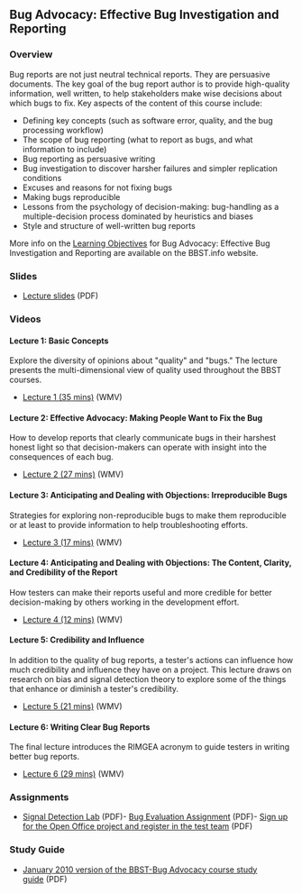 Bug Advocacy: Effective Bug Investigation and Reporting
-------------------------------------------------------

### Overview

Bug reports are not just neutral technical reports. They are persuasive documents. The key goal of the bug report author is to provide high-quality information, well written, to help stakeholders make wise decisions about which bugs to fix. Key aspects of the content of this course include:

-   Defining key concepts (such as software error, quality, and the bug processing workflow)
-   The scope of bug reporting (what to report as bugs, and what information to include)
-   Bug reporting as persuasive writing
-   Bug investigation to discover harsher failures and simpler replication conditions
-   Excuses and reasons for not fixing bugs
-   Making bugs reproducible
-   Lessons from the psychology of decision-making: bug-handling as a multiple-decision process dominated by heuristics and biases
-   Style and structure of well-written bug reports

More info on the [Learning Objectives](https://web.archive.org/web/20220323034400/http://bbst.info/?page_id=12) for Bug Advocacy: Effective Bug Investigation and Reporting are available on the BBST.info website.

### Slides

-   [Lecture slides](https://web.archive.org/web/20220323034400/http://testingeducation.org/BBST/bugadvocacy/BugAdvocacy2008.pdf) (PDF)

### Videos

#### Lecture 1: Basic Concepts

Explore the diversity of opinions about "quality" and "bugs." The lecture presents the multi-dimensional view of quality used throughout the BBST courses.

-   [Lecture 1 (35 mins)](https://web.archive.org/web/20220323034400/http://testingeducation.org/BBST/bugadvocacy/BugAdvocacy2008A.wmv) (WMV)

#### Lecture 2: Effective Advocacy: Making People Want to Fix the Bug

How to develop reports that clearly communicate bugs in their harshest honest light so that decision-makers can operate with insight into the consequences of each bug.

-   [Lecture 2 (27 mins)](https://web.archive.org/web/20220323034400/http://testingeducation.org/BBST/bugadvocacy/BugAdvocacy2008B.wmv) (WMV)

#### Lecture 3: Anticipating and Dealing with Objections: Irreproducible Bugs

Strategies for exploring non-reproducible bugs to make them reproducible or at least to provide information to help troubleshooting efforts.

-   [Lecture 3 (17 mins)](https://web.archive.org/web/20220323034400/http://testingeducation.org/BBST/bugadvocacy/BugAdvocacy2008C.wmv) (WMV)

#### Lecture 4: Anticipating and Dealing with Objections: The Content, Clarity, and Credibility of the Report

How testers can make their reports useful and more credible for better decision-making by others working in the development effort.

-   [Lecture 4 (12 mins)](https://web.archive.org/web/20220323034400/http://testingeducation.org/BBST/bugadvocacy/BugAdvocacy2008D.wmv) (WMV)

#### Lecture 5: Credibility and Influence

In addition to the quality of bug reports, a tester's actions can influence how much credibility and influence they have on a project. This lecture draws on research on bias and signal detection theory to explore some of the things that enhance or diminish a tester's credibility.

-   [Lecture 5 (21 mins)](https://web.archive.org/web/20220323034400/http://testingeducation.org/BBST/bugadvocacy/BugAdvocacy2008E.wmv) (WMV)

#### Lecture 6: Writing Clear Bug Reports

The final lecture introduces the RIMGEA acronym to guide testers in writing better bug reports.

-   [Lecture 6 (29 mins)](https://web.archive.org/web/20220323034400/http://testingeducation.org/BBST/bugadvocacy/BugAdvocacy2008F.wmv) (WMV)

### Assignments

-   [Signal Detection Lab](https://web.archive.org/web/20220323034400/http://testingeducation.org/BBST/bugadvocacy/FIT_BBST_fall2011SignalDetectionLab.pdf) (PDF)-   [Bug Evaluation Assignment](https://web.archive.org/web/20220323034400/http://testingeducation.org/BBST/bugadvocacy/AssignmentBugEvaluationv11.3.pdf) (PDF)-   [Sign up for the Open Office project and register in the test team](https://web.archive.org/web/20220323034400/http://testingeducation.org/BBST/bugadvocacy/JoiningTheOpenOfficeProject.pdf) (PDF)

### Study Guide

-   [January 2010 version of the BBST-Bug Advocacy course study guide](https://web.archive.org/web/20220323034400/http://testingeducation.org/BBST/bugadvocacy/BAstudyGuideJanuary2010.pdf) (PDF)